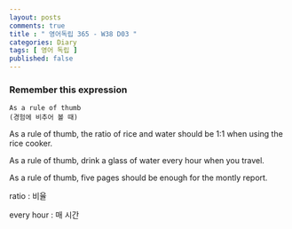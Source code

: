 ```yaml
---
layout: posts
comments: true
title : " 영어독립 365 - W38 D03 "
categories: Diary
tags: [ 영어 독립 ]
published: false
---
```


### Remember this expression

```text
As a rule of thumb
(경험에 비추어 볼 때)
```

As a rule of thumb, the ratio of rice and water should be 1:1 when using the rice cooker.

As a rule of thumb, drink a glass of water every hour when you travel.

As a rule of thumb, five pages should be enough for the montly report.

ratio
 : 비율

every hour
 : 매 시간
